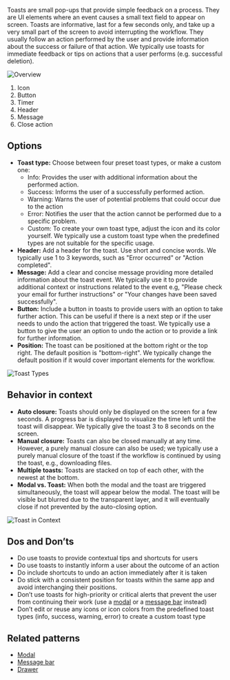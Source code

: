 Toasts are small pop-ups that provide simple feedback on a process. They are UI elements where an event causes a small text field to appear on screen. Toasts are informative, last for a few seconds only, and take up a very small part of the screen to avoid interrupting the workflow. They usually follow an action performed by the user and provide information about the success or failure of that action. We typically use toasts for immediate feedback or tips on actions that a user performs (e.g. successful deletion).

![Overview](https://www.figma.com/design/wEptRgAezDU1z80Cn3eZ0o/iX-Pattern-Illustrations?node-id=2550-58743&t=LITgbzwcgm87dQXa-4)

1. Icon
2. Button
3. Timer
4. Header
5. Message
6. Close action

## Options

- **Toast type:** Choose between four preset toast types, or make a custom one: 
    - Info: Provides the user with additional information about the performed action.
    - Success: Informs the user of a successfully performed action.
    - Warning: Warns the user of potential problems that could occur due to the action
    - Error: Notifies the user that the action cannot be performed due to a specific problem.
    - Custom: To create your own toast type, adjust the icon and its color yourself. We typically use a custom toast type when the predefined types are not suitable for the specific usage.
- **Header:** Add a header for the toast. Use short and concise words. We typically use 1 to 3 keywords, such as "Error occurred" or "Action completed".
- **Message:** Add a clear and concise message providing more detailed information about the toast event. We typically use it to provide additional context or instructions related to the event e.g, "Please check your email for further instructions" or "Your changes have been saved successfully".
- **Button:** Include a button in toasts to provide users with an option to take further action. This can be useful if there is a next step or if the user needs to undo the action that triggered the toast. We typically use a button to give the user an option to undo the action or to provide a link for further information.
- **Position:** The toast can be positioned at the bottom right or the top right. The default position is "bottom-right". We typically change the default position if it would cover important elements for the workflow.

![Toast Types](https://www.figma.com/design/wEptRgAezDU1z80Cn3eZ0o/iX-Pattern-Illustrations?node-id=2552-64766&t=VfiuoHWd1VYl1GYb-4)

## Behavior in context
- **Auto closure:** Toasts should only be displayed on the screen for a few seconds. A progress bar is displayed to visualize the time left until the toast will disappear. We typically give the toast 3 to 8 seconds on the screen.
- **Manual closure:** Toasts can also be closed manually at any time. However, a purely manual closure can also be used; we typically use a purely manual closure of the toast if the workflow is continued by using the toast, e.g., downloading files.
- **Multiple toasts:** Toasts are stacked on top of each other, with the newest at the bottom.
- **Modal vs. Toast:** When both the modal and the toast are triggered simultaneously, the toast will appear below the modal. The toast will be visible but blurred due to the transparent layer, and it will eventually close if not prevented by the auto-closing option.

![Toast in Context](https://www.figma.com/design/wEptRgAezDU1z80Cn3eZ0o/iX-Pattern-Illustrations?node-id=2589-2697&t=Ysb6WohsxOfZv2ls-4)

## Dos and Don’ts
- Do use toasts to provide contextual tips and shortcuts for users
- Do use toasts to instantly inform a user about the outcome of an action
- Do include shortcuts to undo an action immediately after it is taken
- Do stick with a consistent position for toasts within the same app and avoid interchanging their positions.
- Don’t use toasts for high-priority or critical alerts that prevent the user from continuing their work (use a [modal](modal.md) or a [message bar](messagebar.md) instead)
- Don’t edit or reuse any icons or icon colors from the predefined toast types (info, success, warning, error) to create a custom toast type



## Related patterns
- [Modal](modal.md)
- [Message bar](messagebar.md)
- [Drawer](drawer.md) 